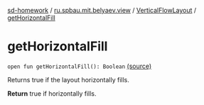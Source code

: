 [sd-homework](../../index.md) / [ru.spbau.mit.belyaev.view](../index.md) / [VerticalFlowLayout](index.md) / [getHorizontalFill](.)

# getHorizontalFill

`open fun getHorizontalFill(): Boolean` [(source)](https://github.com/StasBel/sd-homework/blob/InstantMessenger/src/main/kotlin/ru/spbau/mit/belyaev/view/VerticalFlowLayout.java#L176)

Returns true if the layout horizontally fills.

**Return**
true if horizontally fills.

